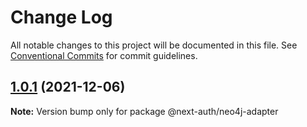 # Change Log

All notable changes to this project will be documented in this file.
See [Conventional Commits](https://conventionalcommits.org) for commit guidelines.

## [1.0.1](https://github.com/nextauthjs/adapters/compare/@next-auth/neo4j-adapter@1.0.0...@next-auth/neo4j-adapter@1.0.1) (2021-12-06)

**Note:** Version bump only for package @next-auth/neo4j-adapter
